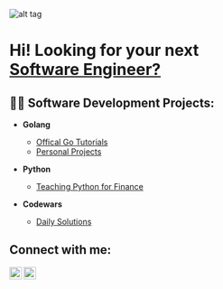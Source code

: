 ![alt tag](https://user-images.githubusercontent.com/102399623/168411123-ba704f77-ab4d-489a-ba0e-b0e0f48c122f.png)


<h1>Hi! Looking for your next<br/><a href="https://github.com/nuiben">Software Engineer?</a> <a href="https://www.linkedin.com/in/benjamingp/"></a></h1>


<h2>👨‍💻 Software Development Projects:</h2>

- <b>Golang</b>
  - [Offical Go Tutorials](https://github.com/nuiben/learn-go)
  - [Personal Projects](https://github.com/nuiben/go)

- <b>Python</b>
  - [Teaching Python for Finance](https://github.com/nuiben/pyfin)

- <b>Codewars</b>
   - [Daily Solutions](https://github.com/nuiben/codewars)

<h2>Connect with me:</h2>

[<img align="left" alt="BenPorter | Twitter" width="22px" src="https://cdn.jsdelivr.net/npm/simple-icons@v3/icons/twitter.svg" />][twitter]
[<img align="left" alt="BenPorter | LinkedIn" width="22px" src="https://cdn.jsdelivr.net/npm/simple-icons@v3/icons/linkedin.svg" />][linkedin]

[twitter]: https://twitter.com/benp0rter
[linkedin]: https://linkedin.com/in/benjamingp
